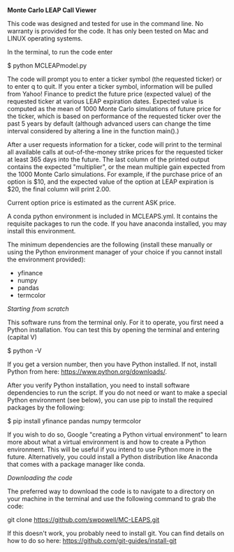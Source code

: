 <b>Monte Carlo LEAP Call Viewer</b>

This code was designed and tested for use in the command line. No warranty is provided for the code. It has only been tested on Mac and LINUX operating systems.

In the terminal, to run the code enter

$ python MCLEAPmodel.py

The code will prompt you to enter a ticker symbol (the requested ticker) or to enter q to quit. If you enter a ticker symbol, information will be pulled from Yahoo! Finance to predict the future price (expected value) of the requested ticker at various LEAP expiration dates. Expected value is computed as the mean of 1000 Monte Carlo simulations of future price for the ticker, which is based on performance of the requested ticker over the past 5 years by default (although advanced users can change the time interval considered by altering a line in the function main().) 

After a user requests information for a ticker, code will print to the terminal all available calls at out-of-the-money strike prices for the requested ticker at least 365 days into the future. The last column of the printed output contains the expected "multiplier", or the mean multiple gain expected from the 1000 Monte Carlo simulations. For example, if the purchase price of an option is $10, and the expected value of the option at LEAP expiration is $20, the final column will print 2.00.

Current option price is estimated as the current ASK price.

A conda python environment is included in MCLEAPS.yml. It contains the requisite packages to run the code. If you have anaconda installed, you may install this environment.

The minimum dependencies are the following (install these manually or using the Python environment manager of your choice if you cannot install the environment provided):
- yfinance 
- numpy 
- pandas 
- termcolor

<i>Starting from scratch</i>

This software runs from the terminal only. For it to operate, you first need a Python installation. You can test this by opening the terminal and entering (capital V)

$ python -V 

If you get a version number, then you have Python installed. If not, install Python from here: https://www.python.org/downloads/. 

After you verify Python installation, you need to install software dependencies to run the script. If you do not need or want to make a special Python environment (see below), you can use pip to install the required packages by the following: 

$ pip install yfinance pandas numpy termcolor 

If you wish to do so, Google "creating a Python virtual environment" to learn more about what a virtual environment is and how to create a Python environment. This will be useful if you intend to use Python more in the future. Alternatively, you could install a Python distribution like Anaconda that comes with a package manager like conda.

<i>Downloading the code</i>

The preferred way to download the code is to navigate to a directory on your machine in the terminal and use the following command to grab the code:

git clone https://github.com/swpowell/MC-LEAPS.git

If this doesn't work, you probably need to install git. You can find details on how to do so here: https://github.com/git-guides/install-git
